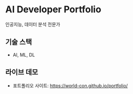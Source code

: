 # AI Developer Portfolio

인공지능, 데이터 분석 전문가 

## 기술 스택
- AI, ML, DL
  
## 라이브 데모
- 포트폴리오 사이트: https://world-con.github.io/portfolio/
